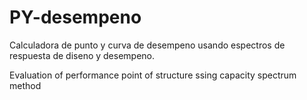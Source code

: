 # PY-desempeno
Calculadora de punto y curva de desempeno usando espectros de respuesta de diseno y desempeno.

Evaluation of performance point of structure ssing capacity spectrum method
